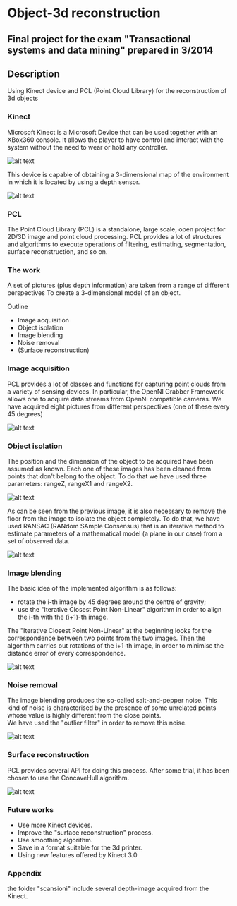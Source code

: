 # Object-3d reconstruction
## Final project for the exam "Transactional systems and data mining" prepared in 3/2014

## Description
Using Kinect device and PCL (Point Cloud Library) for the reconstruction of 3d objects

### Kinect 
Microsoft Kinect is a Microsoft Device that can be used together with an XBox360 console. It allows the player to have control and interact with the system without the need to wear or hold any controller. 

![alt text](https://github.com/stefano9o/object_3d_reconstruction/blob/master/markdown/images/kinect.png "Kinect")

This device is capable of obtaining a 3-dimensional map of the environment in which it is located by using a depth sensor. 

![alt text](https://github.com/stefano9o/object_3d_reconstruction/blob/master/markdown/images/3dMap.png "3d Map")

### PCL
The Point Cloud Library (PCL) is a standalone, large scale, open project for 2D/3D image and point cloud processing. PCL provides a lot of structures and algorithms to execute operations 
of filtering, estimating, segmentation, surface reconstruction, and so on.

### The work
A set of pictures (plus depth information) are taken from a range of different perspectives 
To create a 3-dimensional model of an object.

Outline
- Image acquisition
- Object isolation
- Image blending
- Noise removal
- (Surface reconstruction)

### Image acquisition
PCL provides a lot of classes and functions for capturing point clouds from a variety of sensing devices. 
In particular, the OpenNI Grabber Framework allows one to acquire data streams from OpenNi compatible cameras.
We have acquired eight pictures from different perspectives (one of these every 45 degrees)

![alt text](https://github.com/stefano9o/object_3d_reconstruction/blob/master/markdown/images/acquisition.png "Acquisition")

### Object isolation 
The position and the dimension of the object to be acquired have been assumed as known.
Each one of these images has been cleaned from points that don't belong to the object. To
do that we have used three parameters: rangeZ, rangeX1 and rangeX2.

![alt text](https://github.com/stefano9o/object_3d_reconstruction/blob/master/markdown/images/isolation1.png "Remove extra points")

As can be seen from the previous image, it is also necessary to remove the floor from the image to isolate the object completely. To do that, we have used RANSAC (RANdom SAmple Consensus) that is an iterative
method to estimate parameters of a mathematical model (a plane in our case) from a set of observed data.

![alt text](https://github.com/stefano9o/object_3d_reconstruction/blob/master/markdown/images/isolation2.png "Remove plane")

### Image blending 
The basic idea of the implemented algorithm is as follows:
- rotate the i-th image by 45 degrees around the centre of gravity;
- use the "Iterative Closest Point Non-Linear" algorithm in order to align the i-th with the (i+1)-th image.

The "Iterative Closest Point Non-Linear" at the beginning looks for the correspondence between two points from the two images. Then the algorithm carries out rotations of the i+1-th image, in order to minimise the distance error of every correspondence. 

![alt text](https://github.com/stefano9o/object_3d_reconstruction/blob/master/markdown/images/fusion.jpg "Fusion")

### Noise removal
The image blending produces the so-called salt-and-pepper noise. This kind of noise is characterised by the presence of some unrelated points whose value is highly different from the close points.  
We have used the "outlier filter" in order to remove this noise.

![alt text](https://github.com/stefano9o/object_3d_reconstruction/blob/master/markdown/images/noiseRemoval.png "Noise removal")

### Surface reconstruction
PCL provides several API for doing this process. After some trial, it has been chosen to use the ConcaveHull algorithm.

![alt text](https://github.com/stefano9o/object_3d_reconstruction/blob/master/markdown/images/surfaceReconstruction.png "Surface reconstruction")

### Future works
- Use more Kinect devices.
- Improve the "surface reconstruction" process.
- Use smoothing algorithm.
- Save in a format suitable for the 3d printer.
- Using new features offered by Kinect 3.0

### Appendix
the folder "scansioni" include several depth-image acquired from the Kinect.
